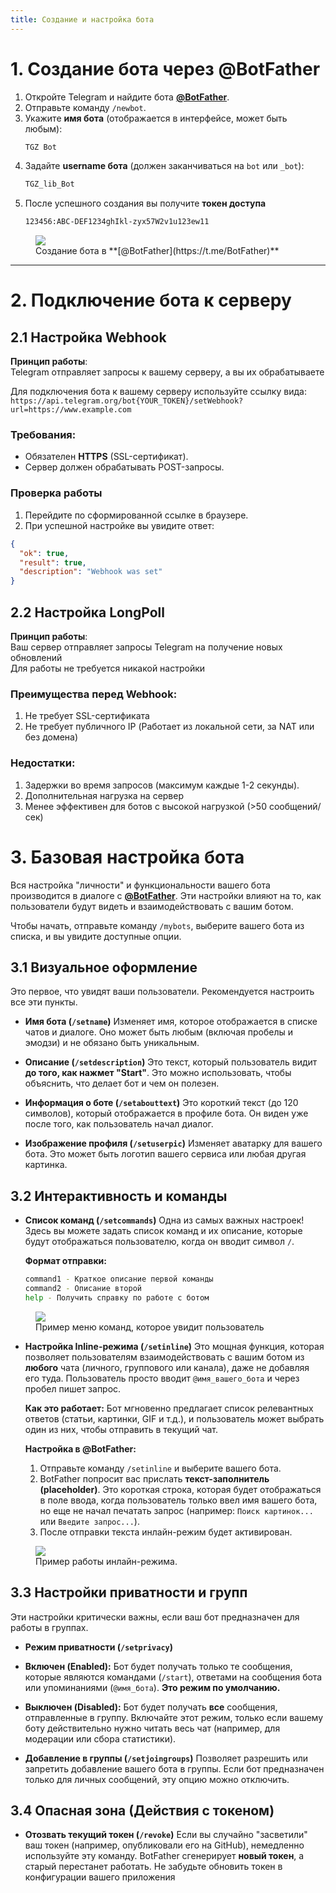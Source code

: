 ```yaml
---
title: Создание и настройка бота
---
```


# 1. Создание бота через @BotFather
1. Откройте Telegram и найдите бота **[@BotFather](https://t.me/BotFather)**.
2. Отправьте команду `/newbot`.
3. Укажите **имя бота** (отображается в интерфейсе, может быть любым):
   ```bash
   TGZ Bot
   ```
4. Задайте **username бота** (должен заканчиваться на `bot` или `_bot`):
   ```bash
   TGZ_lib_Bot
   ```
5. После успешного создания вы получите **токен доступа**
    ```bash
    123456:ABC-DEF1234ghIkl-zyx57W2v1u123ew11
    ```

<figure>
  <img 
    src="/create_bot.png"
    class="img-medium"
  >
  <figcaption>Создание бота в **[@BotFather](https://t.me/BotFather)**</figcaption>
</figure>

---

# 2. Подключение бота к серверу
## 2.1 Настройка Webhook

**Принцип работы**:\
Telegram отправляет запросы к вашему серверу, а вы их обрабатываете

Для подключения бота к вашему серверу используйте ссылку вида:\
`https://api.telegram.org/bot{YOUR_TOKEN}/setWebhook?url=https://www.example.com`

### Требования:
- Обязателен **HTTPS** (SSL-сертификат).
- Сервер должен обрабатывать POST-запросы.

### Проверка работы
1. Перейдите по сформированной ссылке в браузере.
2. При успешной настройке вы увидите ответ:
```json
{
  "ok": true,
  "result": true,
  "description": "Webhook was set"
}
```

## 2.2 Настройка LongPoll

**Принцип работы**:\
Ваш сервер отправляет запросы Telegram на получение новых обновлений\
Для работы не требуется никакой настройки

### Преимущества перед **Webhook**:
1. Не требует SSL-сертификата
2. Не требует публичного IP (Работает из локальной сети, за NAT или без домена)

### Недостатки:

1. Задержки во время запросов (максимум каждые 1-2 секунды).
2. Дополнительная нагрузка на сервер
3. Менее эффективен для ботов с высокой нагрузкой (>50 сообщений/сек)

# 3. Базовая настройка бота

Вся настройка "личности" и функциональности вашего бота производится в диалоге с **[@BotFather](https://t.me/BotFather)**. Эти настройки влияют на то, как пользователи будут видеть и взаимодействовать с вашим ботом.

Чтобы начать, отправьте команду `/mybots`, выберите вашего бота из списка, и вы увидите доступные опции.

## 3.1 Визуальное оформление

Это первое, что увидят ваши пользователи. Рекомендуется настроить все эти пункты.

*   **Имя бота (`/setname`)**
    Изменяет имя, которое отображается в списке чатов и диалоге. Оно может быть любым (включая пробелы и эмодзи) и не обязано быть уникальным.

*   **Описание (`/setdescription`)**
    Это текст, который пользователь видит **до того, как нажмет "Start"**. Это можно использовать, чтобы объяснить, что делает бот и чем он полезен.

*   **Информация о боте (`/setabouttext`)**
    Это короткий текст (до 120 символов), который отображается в профиле бота. Он виден уже после того, как пользователь начал диалог.

*   **Изображение профиля (`/setuserpic`)**
    Изменяет аватарку для вашего бота. Это может быть логотип вашего сервиса или любая другая картинка. 

## 3.2 Интерактивность и команды

*   **Список команд (`/setcommands`)**
    Одна из самых важных настроек! Здесь вы можете задать список команд и их описание, которые будут отображаться пользователю, когда он вводит символ `/`.

    **Формат отправки:**
    ```bash
    command1 - Краткое описание первой команды
    command2 - Описание второй
    help - Получить справку по работе с ботом
    ```
    
<figure>
  <img 
    src="/bot_commands_menu.png"
    class="img-medium"
  >
  <figcaption>Пример меню команд, которое увидит пользователь</figcaption>
</figure>
    
*   **Настройка Inline-режима (`/setinline`)**
    Это мощная функция, которая позволяет пользователям взаимодействовать с вашим ботом из **любого** чата (личного, группового или канала), даже не добавляя его туда. Пользователь просто вводит `@имя_вашего_бота` и через пробел пишет запрос.

    **Как это работает:**
    Бот мгновенно предлагает список релевантных ответов (статьи, картинки, GIF и т.д.), и пользователь может выбрать один из них, чтобы отправить в текущий чат.

    **Настройка в @BotFather:**
    1.  Отправьте команду `/setinline` и выберите вашего бота.
    2.  BotFather попросит вас прислать **текст-заполнитель (placeholder)**. Это короткая строка, которая будет отображаться в поле ввода, когда пользователь только ввел имя вашего бота, но еще не начал печатать запрос (например: `Поиск картинок...` или `Введите запрос...`).
    3.  После отправки текста инлайн-режим будет активирован.

<figure>
  <img 
    src="/bot_inline_mode.png"
    class="img-medium"
  >
  <figcaption>Пример работы инлайн-режима.</figcaption>
</figure>

## 3.3 Настройки приватности и групп

Эти настройки критически важны, если ваш бот предназначен для работы в группах.

*   **Режим приватности (`/setprivacy`)**
   *   **Включен (Enabled):** Бот будет получать только те сообщения, которые являются командами (`/start`), ответами на сообщения бота или упоминаниями (`@имя_бота`). **Это режим по умолчанию.**
   *   **Выключен (Disabled):** Бот будет получать **все** сообщения, отправленные в группу. Включайте этот режим, только если вашему боту действительно нужно читать весь чат (например, для модерации или сбора статистики).

*   **Добавление в группы (`/setjoingroups`)**
    Позволяет разрешить или запретить добавление вашего бота в группы. Если бот предназначен только для личных сообщений, эту опцию можно отключить.

## 3.4 Опасная зона (Действия с токеном)

*   **Отозвать текущий токен (`/revoke`)**
    Если вы случайно "засветили" ваш токен (например, опубликовали его на GitHub), немедленно используйте эту команду. BotFather сгенерирует **новый токен**, а старый перестанет работать. Не забудьте обновить токен в конфигурации вашего приложения
